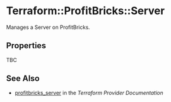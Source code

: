 # Terraform::ProfitBricks::Server

Manages a Server on ProfitBricks.

## Properties

TBC

## See Also

* [profitbricks_server](https://www.terraform.io/docs/providers/profitbricks/r/server.html) in the _Terraform Provider Documentation_